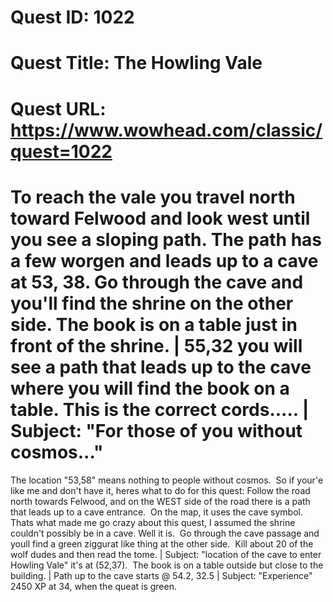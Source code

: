 # Quest ID: 1022
# Quest Title: The Howling Vale
# Quest URL: https://www.wowhead.com/classic/quest=1022
# To reach the vale you travel north toward Felwood and look west until you see a sloping path. The path has a few worgen and leads up to a cave at 53, 38. Go through the cave and you'll find the shrine on the other side. The book is on a table just in front of the shrine. | 55,32 you will see a path that leads up to the cave where you will find the book on a table. This is the correct cords..... | Subject: "For those of you without cosmos..."
The location "53,58" means nothing to people without cosmos.  So if your'e like me and don't have it, heres what to do for this quest:
Follow the road north towards Felwood, and on the WEST side of the road there is a path that leads up to a cave entrance.  On the map, it uses the cave symbol.  Thats what made me go crazy about this quest, I assumed the shrine couldn't possibly be in a cave. Well it is.  Go through the cave passage and youll find a green ziggurat like thing at the other side.  Kill about 20 of the wolf dudes and then read the tome. | Subject: "location of the cave to enter Howling Vale"
it's at (52,37).  The book is on a table outside but close to the building. | Path up to the cave starts @ 54.2, 32.5 | Subject: "Experience"
2450 XP at 34, when the queat is green.